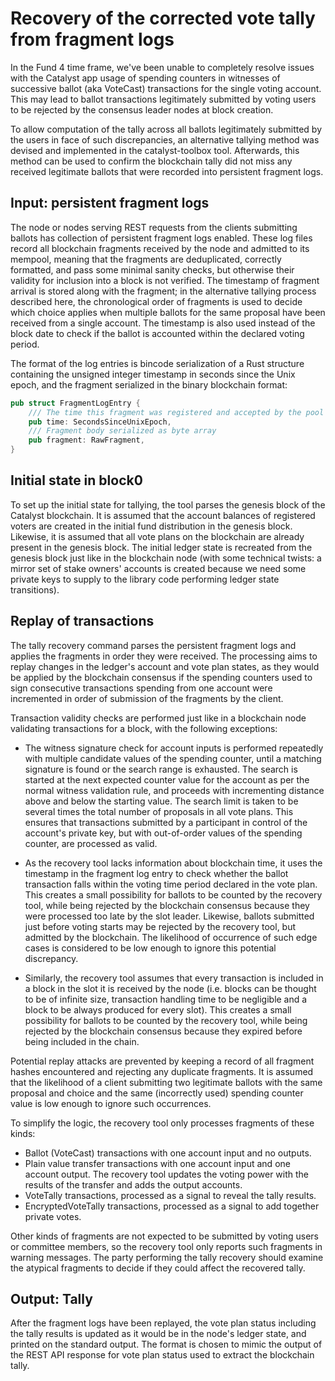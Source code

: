 # Recovery of the corrected vote tally from fragment logs

In the Fund 4 time frame, we've been unable to completely resolve issues
with the Catalyst app usage of spending counters in witnesses of successive
ballot (aka VoteCast) transactions for the single voting account.
This may lead to ballot transactions legitimately submitted by voting users
to be rejected by the consensus leader nodes at block creation.

To allow computation of the tally across all ballots legitimately submitted
by the users in face of such discrepancies, an alternative
tallying method was devised and implemented in the catalyst-toolbox tool.
Afterwards, this method can be used to confirm the blockchain tally did not
miss any received legitimate ballots that were recorded into persistent
fragment logs.

## Input: persistent fragment logs

The node or nodes serving REST requests from the clients submitting ballots
has collection of persistent fragment logs enabled. These log files record all
blockchain fragments received by the node and admitted to its mempool,
meaning that the fragments are deduplicated, correctly formatted, and pass some
minimal sanity checks, but otherwise their validity for inclusion into a block
is not verified. The timestamp of fragment arrival is stored along with the
fragment; in the alternative tallying process described here, the chronological
order of fragments is used to decide which choice applies when multiple ballots
for the same proposal have been received from a single account. The timestamp
is also used instead of the block date to check if the ballot is accounted
within the declared voting period.

The format of the log entries is bincode serialization of a Rust structure
containing the unsigned integer timestamp in seconds since the Unix epoch,
and the fragment serialized in the binary blockchain format: 

```rust
pub struct FragmentLogEntry {
    /// The time this fragment was registered and accepted by the pool
    pub time: SecondsSinceUnixEpoch,
    /// Fragment body serialized as byte array
    pub fragment: RawFragment,
}
```

## Initial state in block0

To set up the initial state for tallying, the tool parses the
genesis block of the Catalyst blockchain. It is assumed that the account
balances of registered voters are created in the initial fund distribution
in the genesis block. Likewise, it is assumed that all vote plans on the
blockchain are already present in the genesis block. The initial ledger state
is recreated from the genesis block just like in the blockchain node
(with some technical twists: a mirror set of stake owners' accounts is created
because we need some private keys to supply to the library code performing
ledger state transitions).

## Replay of transactions

The tally recovery command parses the persistent fragment logs and applies
the fragments in order they were received. The processing aims to replay
changes in the ledger's account and vote plan states, as they would be
applied by the blockchain consensus if the spending counters used
to sign consecutive transactions spending from one account were incremented
in order of submission of the fragments by the client.

Transaction validity checks are performed just like in a blockchain node
validating transactions for a block, with the following exceptions:

* The witness signature check for account inputs is performed repeatedly
with multiple candidate values of the spending counter, until a matching
signature is found or the search range is exhausted. The search is started
at the next expected counter value for the account as per the normal witness
validation rule, and proceeds with incrementing distance above and below
the starting value. The search limit is taken to be several times the total
number of proposals in all vote plans. This ensures that transactions
submitted by a participant in control of the account's private key, but
with out-of-order values of the spending counter, are processed as valid.

* As the recovery tool lacks information about blockchain time, it uses
the timestamp in the fragment log entry to check whether the ballot transaction
falls within the voting time period declared in the vote plan. This creates a
small possibility for ballots to be counted by the recovery tool, while
being rejected by the blockchain consensus because they were processed too
late by the slot leader. Likewise, ballots submitted just before voting starts
may be rejected by the recovery tool, but admitted by the blockchain.
The likelihood of occurrence of such edge cases is considered to be low enough
to ignore this potential discrepancy.

* Similarly, the recovery tool assumes that every transaction is included in a
block in the slot it is received by the node (i.e. blocks can be thought to be
of infinite size, transaction handling time to be negligible and a block to be
always produced for every slot). This creates a small possibility for ballots
to be counted by the recovery tool, while being rejected by the blockchain
consensus because they expired before being included in the chain.

Potential replay attacks are prevented by keeping a record of all fragment
hashes encountered and rejecting any duplicate fragments. It is assumed that
the likelihood of a client submitting two legitimate ballots with the same
proposal and choice and the same (incorrectly used) spending counter value
is low enough to ignore such occurrences.

To simplify the logic, the recovery tool only processes fragments of
these kinds:

- Ballot (VoteCast) transactions with one account input and no outputs.
- Plain value transfer transactions with one account input and one account
  output. The recovery tool updates the voting power with the results of
  the transfer and adds the output accounts.
- VoteTally transactions, processed as a signal to reveal the tally results.
- EncryptedVoteTally transactions, processed as a signal to add together
  private votes.

Other kinds of fragments are not expected to be submitted by voting users
or committee members, so the recovery tool only reports such fragments
in warning messages. The party performing the tally recovery should examine
the atypical fragments to decide if they could affect the recovered tally.

## Output: Tally

After the fragment logs have been replayed, the vote plan status including
the tally results is updated as it would be in the node's ledger state,
and printed on the standard output.
The format is chosen to mimic the output of the REST API response for vote
plan status used to extract the blockchain tally.
